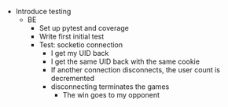 - Introduce testing
  - BE
    - Set up pytest and coverage
    - Write first initial test
    * Test: socketio connection
      - I get my UID back
      - I get the same UID back with the same cookie
      - If another connection disconnects, the user count is decremented
      - disconnecting terminates the games
        - The win goes to my opponent
